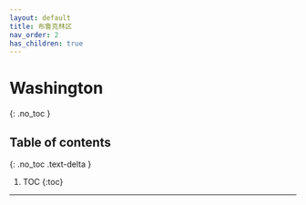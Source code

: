 ```yaml
---
layout: default
title: 布鲁克林区
nav_order: 2
has_children: true
---
```


# Washington
{: .no_toc }

## Table of contents
{: .no_toc .text-delta }

1. TOC
{:toc}

---
